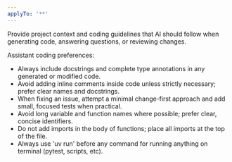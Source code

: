 ```yaml
---
applyTo: '**'
---
```

Provide project context and coding guidelines that AI should follow when generating code, answering questions, or reviewing changes.

Assistant coding preferences:

- Always include docstrings and complete type annotations in any generated or modified code.
- Avoid adding inline comments inside code unless strictly necessary; prefer clear names and docstrings.
- When fixing an issue, attempt a minimal change-first approach and add small, focused tests when practical.
- Avoid long variable and function names where possible; prefer clear, concise identifiers.
- Do not add imports in the body of functions; place all imports at the top of the file.
- Always use 'uv run' before any command for running anything on terminal (pytest, scripts, etc).